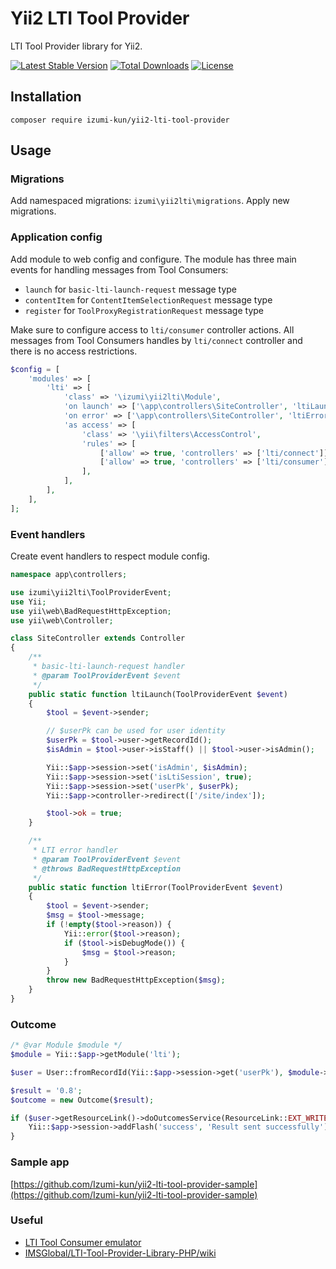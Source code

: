 Yii2 LTI Tool Provider
======================

LTI Tool Provider library for Yii2.

[![Latest Stable Version](https://poser.pugx.org/izumi-kun/yii2-lti-tool-provider/v/stable)](https://packagist.org/packages/izumi-kun/yii2-lti-tool-provider)
[![Total Downloads](https://poser.pugx.org/izumi-kun/yii2-lti-tool-provider/downloads)](https://packagist.org/packages/izumi-kun/yii2-lti-tool-provider)
[![License](https://poser.pugx.org/izumi-kun/yii2-lti-tool-provider/license)](https://packagist.org/packages/izumi-kun/yii2-lti-tool-provider)

Installation
------------

```
composer require izumi-kun/yii2-lti-tool-provider
```

Usage
-----

### Migrations

Add namespaced migrations: `izumi\yii2lti\migrations`. Apply new migrations.

### Application config

Add module to web config and configure. The module has three main events for handling messages from Tool Consumers:

- `launch` for `basic-lti-launch-request` message type
- `contentItem` for `ContentItemSelectionRequest` message type
- `register` for `ToolProxyRegistrationRequest` message type

Make sure to configure access to `lti/consumer` controller actions.
All messages from Tool Consumers handles by `lti/connect` controller and there is no access restrictions.

```php
$config = [
    'modules' => [
        'lti' => [
            'class' => '\izumi\yii2lti\Module',
            'on launch' => ['\app\controllers\SiteController', 'ltiLaunch'],
            'on error' => ['\app\controllers\SiteController', 'ltiError'],
            'as access' => [
                'class' => '\yii\filters\AccessControl',
                'rules' => [
                    ['allow' => true, 'controllers' => ['lti/connect']],
                    ['allow' => true, 'controllers' => ['lti/consumer'], 'roles' => ['admin']],
                ],
            ],
        ],
    ],
];
```

### Event handlers

Create event handlers to respect module config.

```php
namespace app\controllers;

use izumi\yii2lti\ToolProviderEvent;
use Yii;
use yii\web\BadRequestHttpException;
use yii\web\Controller;

class SiteController extends Controller
{
    /**
     * basic-lti-launch-request handler
     * @param ToolProviderEvent $event
     */
    public static function ltiLaunch(ToolProviderEvent $event)
    {
        $tool = $event->sender;

        // $userPk can be used for user identity
        $userPk = $tool->user->getRecordId();
        $isAdmin = $tool->user->isStaff() || $tool->user->isAdmin();

        Yii::$app->session->set('isAdmin', $isAdmin);
        Yii::$app->session->set('isLtiSession', true);
        Yii::$app->session->set('userPk', $userPk);
        Yii::$app->controller->redirect(['/site/index']);

        $tool->ok = true;
    }

    /**
     * LTI error handler
     * @param ToolProviderEvent $event
     * @throws BadRequestHttpException
     */
    public static function ltiError(ToolProviderEvent $event)
    {
        $tool = $event->sender;
        $msg = $tool->message;
        if (!empty($tool->reason)) {
            Yii::error($tool->reason);
            if ($tool->isDebugMode()) {
                $msg = $tool->reason;
            }
        }
        throw new BadRequestHttpException($msg);
    }
}
```

### Outcome

```php
/* @var Module $module */
$module = Yii::$app->getModule('lti');

$user = User::fromRecordId(Yii::$app->session->get('userPk'), $module->toolProvider->dataConnector);

$result = '0.8';
$outcome = new Outcome($result);

if ($user->getResourceLink()->doOutcomesService(ResourceLink::EXT_WRITE, $outcome, $user)) {
    Yii::$app->session->addFlash('success', 'Result sent successfully');
}
```

### Sample app

[https://github.com/Izumi-kun/yii2-lti-tool-provider-sample](https://github.com/Izumi-kun/yii2-lti-tool-provider-sample)

### Useful

- [LTI Tool Consumer emulator](http://lti.tools/saltire/tc)
- [IMSGlobal/LTI-Tool-Provider-Library-PHP/wiki](https://github.com/IMSGlobal/LTI-Tool-Provider-Library-PHP/wiki)
